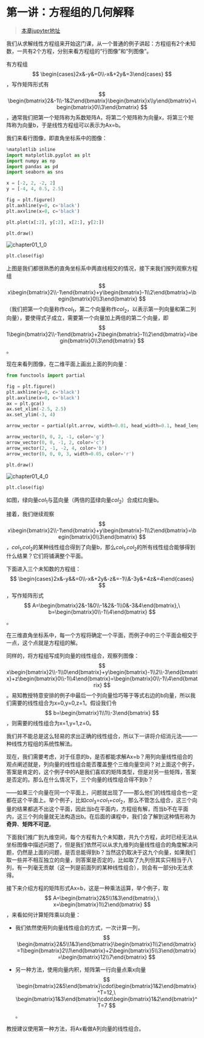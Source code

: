 
# 第一讲：方程组的几何解释

> [本章jupyter地址](https://github.com/Nicolas-gaofeng/Salute_Math/blob/main/jupyter/chapter01.ipynb)

我们从求解线性方程组来开始这门课，从一个普通的例子讲起：方程组有2个未知数，一共有2个方程，分别来看方程组的“行图像”和“列图像”。

有方程组
$$
\begin{cases}2x&-y&=0\\-x&+2y&=3\end{cases}
$$
，写作矩阵形式有
$$
\begin{bmatrix}2&-1\\-1&2\end{bmatrix}\begin{bmatrix}x\\y\end{bmatrix}=\begin{bmatrix}0\\3\end{bmatrix}
$$
，通常我们把第一个矩阵称为系数矩阵A，将第二个矩阵称为向量x，将第三个矩阵称为向量b，于是线性方程组可以表示为Ax=b。

我们来看行图像，即直角坐标系中的图像：


```python
%matplotlib inline
import matplotlib.pyplot as plt
import numpy as np
import pandas as pd
import seaborn as sns

x = [-2, 2, -2, 2]
y = [-4, 4, 0.5, 2.5]

fig = plt.figure()
plt.axhline(y=0, c='black')
plt.axvline(x=0, c='black')

plt.plot(x[:2], y[:2], x[2:], y[2:])

plt.draw()
```


![chapter01_1_0](https://gitee.com/zgf1366/pic_store/raw/master/img/20210129160319.png)



```python
plt.close(fig)
```

上图是我们都很熟悉的直角坐标系中两直线相交的情况，接下来我们按列观察方程组
$$
x\begin{bmatrix}2\\-1\end{bmatrix}+y\begin{bmatrix}-1\\2\end{bmatrix}=\begin{bmatrix}0\\3\end{bmatrix}
$$
（我们把第一个向量称作$col_1$，第二个向量称作$col_2$，以表示第一列向量和第二列向量），要使得式子成立，需要第一个向量加上两倍的第二个向量，即
$$
1\begin{bmatrix}2\\-1\end{bmatrix}+2\begin{bmatrix}-1\\2\end{bmatrix}=\begin{bmatrix}0\\3\end{bmatrix}
$$
。

现在来看列图像，在二维平面上画出上面的列向量：


```python
from functools import partial

fig = plt.figure()
plt.axhline(y=0, c='black')
plt.axvline(x=0, c='black')
ax = plt.gca()
ax.set_xlim(-2.5, 2.5)
ax.set_ylim(-3, 4)

arrow_vector = partial(plt.arrow, width=0.01, head_width=0.1, head_length=0.2, length_includes_head=True)

arrow_vector(0, 0, 2, -1, color='g')
arrow_vector(0, 0, -1, 2, color='c')
arrow_vector(2, -1, -2, 4, color='b')
arrow_vector(0, 0, 0, 3, width=0.05, color='r')

plt.draw()
```


![chapter01_4_0](https://gitee.com/zgf1366/pic_store/raw/master/img/20210129160524.png)

```python
plt.close(fig)
```

如图，绿向量$col_1$与蓝向量（两倍的蓝绿向量$col_2$）合成红向量b。

接着，我们继续观察
$$
x\begin{bmatrix}2\\-1\end{bmatrix}+y\begin{bmatrix}-1\\2\end{bmatrix}=\begin{bmatrix}0\\3\end{bmatrix}
$$
，$col_1$,$col_2$的某种线性组合得到了向量b，那么$col_1$,$col_2$的所有线性组合能够得到什么结果？它们将铺满整个平面。

下面进入三个未知数的方程组：
$$
\begin{cases}2x&-y&&=0\\-x&+2y&-z&=-1\\&-3y&+4z&=4\end{cases}
$$
，写作矩阵形式
$$
A=\begin{bmatrix}2&-1&0\\-1&2&-1\\0&-3&4\end{bmatrix},\ b=\begin{bmatrix}0\\-1\\4\end{bmatrix}
$$
。

在三维直角坐标系中，每一个方程将确定一个平面，而例子中的三个平面会相交于一点，这个点就是方程组的解。

同样的，将方程组写成列向量的线性组合，观察列图像：
$$
x\begin{bmatrix}2\\-1\\0\end{bmatrix}+y\begin{bmatrix}-1\\2\\-3\end{bmatrix}+z\begin{bmatrix}0\\-1\\4\end{bmatrix}=\begin{bmatrix}0\\-1\\4\end{bmatrix}
$$
。易知教授特意安排的例子中最后一个列向量恰巧等于等式右边的b向量，所以我们需要的线性组合为x=0,y=0,z=1。假设我们令
$$
b=\begin{bmatrix}1\\1\\-3\end{bmatrix}
$$
，则需要的线性组合为x=1,y=1,z=0。

我们并不能总是这么轻易的求出正确的线性组合，所以下一讲将介绍消元法——一种线性方程组的系统性解法。

现在，我们需要考虑，对于任意的b，是否都能求解Ax=b？用列向量线性组合的观点阐述就是，列向量的线性组合能否覆盖整个三维向量空间？对上面这个例子，答案是肯定的，这个例子中的A是我们喜欢的矩阵类型，但是对另一些矩阵，答案是否定的。那么在什么情况下，三个向量的线性组合得不到b？

——如果三个向量在同一个平面上，问题就出现了——那么他们的线性组合也一定都在这个平面上。举个例子，比如$col_3$=$col_1$+$col_2$，那么不管怎么组合，这三个向量的结果都逃不出这个平面，因此当b在平面内，方程组有解，而当b不在平面内，这三个列向量就无法构造出b。在后面的课程中，我们会了解到这种情形称为**奇异**、**矩阵不可逆**。

下面我们推广到九维空间，每个方程有九个未知数，共九个方程，此时已经无法从坐标图像中描述问题了，但是我们依然可以从求九维列向量线性组合的角度解决问题，仍然是上面的问题，是否总能得到b？当然这仍取决于这九个向量，如果我们取一些并不相互独立的向量，则答案是否定的，比如取了九列但其实只相当于八列，有一列毫无贡献（这一列是前面列的某种线性组合），则会有一部分b无法求得。

接下来介绍方程的矩阵形式Ax=b，这是一种乘法运算，举个例子，取
$$
A=\begin{bmatrix}2&5\\1&3\end{bmatrix},\ x=\begin{bmatrix}1\\2\end{bmatrix}
$$
，来看如何计算矩阵乘以向量：

* 我们依然使用列向量线性组合的方式，一次计算一列，
  $$
  \begin{bmatrix}2&5\\1&3\end{bmatrix}\begin{bmatrix}1\\2\end{bmatrix}=1\begin{bmatrix}2\\1\end{bmatrix}+2\begin{bmatrix}5\\3\end{bmatrix}=\begin{bmatrix}12\\7\end{bmatrix}
  $$
  
* 另一种方法，使用向量内积，矩阵第一行向量点乘x向量
  $$
  \begin{bmatrix}2&5\end{bmatrix}\cdot\begin{bmatrix}1&2\end{bmatrix}^T=12,\ \begin{bmatrix}1&3\end{bmatrix}\cdot\begin{bmatrix}1&2\end{bmatrix}^T=7
  $$
  。

教授建议使用第一种方法，将Ax看做A列向量的线性组合。
